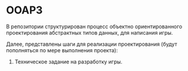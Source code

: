 # OOAP3
В репозитории структурирован процесс объектно ориентированного проектирования абстрактных типов данных, для написания игры.

Далее, представлены шаги для реализации проектирования (будут пополняться по мере выполнения проекта):

1. Техническое задание на разработку игры.
